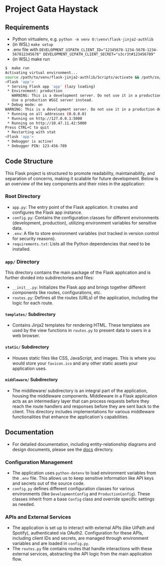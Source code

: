 # Project Gata Haystack

## Requirements

- Python virtualenv, e.g. `python -m venv O:\venv\flask-jinja2-authlib`
- (in WSL) `make setup`
- .env file with `DEVELOPMENT_UIPATH_CLIENT_ID="12345678-1234-5678-1234-567812345678"
DEVELOPMENT_UIPATH_CLIENT_SECRET="s3cr3t#123456789"`
- (in WSL) make run

```bash
$  make run
Activating virtual environment...
source /path/to/venv/flask-jinja2-authlib/Scripts/activate && /path/zo/venv/flask-jinja2-authlib/Scripts/python.exe app.py
<Flask 'app'>
 * Serving Flask app 'app' (lazy loading)
 * Environment: production
   WARNING: This is a development server. Do not use it in a production deployment.
   Use a production WSGI server instead.
 * Debug mode: on
WARNING: This is a development server. Do not use it in a production deployment. Use a production WSGI server instead.
 * Running on all addresses (0.0.0.0)
 * Running on http://127.0.0.1:5000
 * Running on http://10.47.11.42:5000
Press CTRL+C to quit
 * Restarting with stat
<Flask 'app'>
 * Debugger is active!
 * Debugger PIN: 123-456-789
```

## Code Structure

This Flask project is structured to promote readability, maintainability, and separation of concerns, making it scalable for future development. Below is an overview of the key components and their roles in the application:

### Root Directory

- `app.py`: The entry point of the Flask application. It creates and configures the Flask app instance.
- `config.py`: Contains the configuration classes for different environments (development, production), utilizing environment variables for sensitive data.
- `.env`: A file to store environment variables (not tracked in version control for security reasons).
- `requirements.txt`: Lists all the Python dependencies that need to be installed.

### `app/` Directory

This directory contains the main package of the Flask application and is further divided into subdirectories and files:

- `__init__.py`: Initializes the Flask app and brings together different components like routes, configurations, etc.
- `routes.py`: Defines all the routes (URLs) of the application, including the logic for each route.

#### `templates/` Subdirectory

- Contains Jinja2 templates for rendering HTML. These templates are used by the view functions in `routes.py` to present data to users in a web browser.

#### `static/` Subdirectory

- Houses static files like CSS, JavaScript, and images. This is where you would store your `favicon.ico` and any other static assets your application uses.

#### `middleware/` Subdirectory

- The middleware/ subdirectory is an integral part of the application, housing the middleware components. Middleware in a Flask application acts as an intermediary layer that can process requests before they reach the route handlers and responses before they are sent back to the client. This directory includes implementations for various middleware functionalities that enhance the application's capabilities.

## Documentation

- For detailed documentation, including entity-relationship diagrams and design documents, please see the [docs](./docs) directory.


### Configuration Management

- The application uses `python-dotenv` to load environment variables from the `.env` file. This allows us to keep sensitive information like API keys and secrets out of the source code.
- `config.py` defines different configuration classes for various environments (like `DevelopmentConfig` and `ProductionConfig`). These classes inherit from a base `Config` class and override specific settings as needed.

### APIs and External Services

- The application is set up to interact with external APIs (like UiPath and Spotify), authenticated via OAuth2. Configuration for these APIs, including client IDs and secrets, are managed through environment variables and are loaded in `config.py`.
- The `routes.py` file contains routes that handle interactions with these external services, abstracting the API logic from the main application flow.
